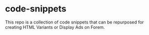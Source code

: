 # code-snippets

This repo is a collection of code snippets that can be repurposed for creating HTML Variants or Display Ads on Forem.
